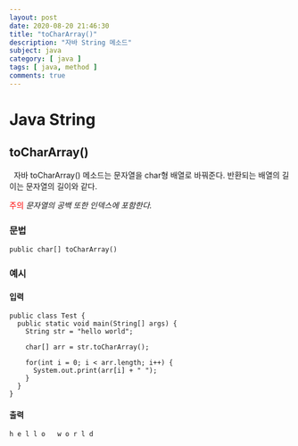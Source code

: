 ```yaml
---
layout: post
date: 2020-08-20 21:46:30
title: "toCharArray()"
description: "자바 String 메소드"
subject: java
category: [ java ]
tags: [ java, method ]
comments: true
---
```


# Java String

## toCharArray()

&nbsp; 자바 toCharArray() 메소드는 문자열을 char형 배열로 바꿔준다. 반환되는 배열의 길이는 문자열의 길이와 같다.

<span style="color:red">주의</span> *문자열의 공백 또한 인덱스에 포함한다.*

### 문법

```
public char[] toCharArray()
```

### 예시

#### 입력

```
public class Test {
  public static void main(String[] args) {
    String str = "hello world";

    char[] arr = str.toCharArray();

    for(int i = 0; i < arr.length; i++) {
      System.out.print(arr[i] + " ");
    }
  }
}
```
#### 출력

```
h e l l o   w o r l d

